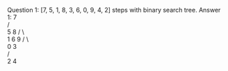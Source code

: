 Question 1:
[7, 5, 1, 8, 3, 6, 0, 9, 4, 2] steps with binary search tree.
Answer 1:
       7  
      / \
     5   8
    / \   \
   1   6   9 
  / \   
 0   3  
    / \
   2   4  